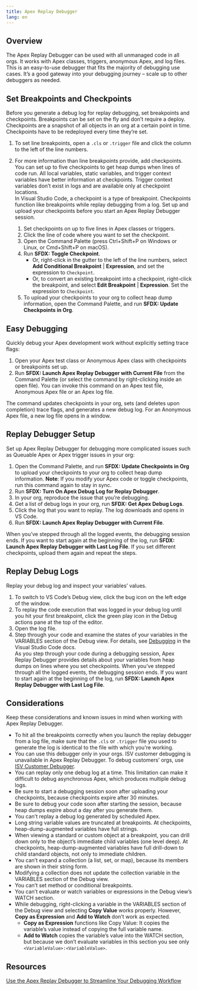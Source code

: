 ```yaml
---
title: Apex Replay Debugger
lang: en
---
```


## Overview

The Apex Replay Debugger can be used with all unmanaged code in all orgs. It works with Apex classes, triggers, anonymous Apex, and log files. This is an easy-to-use debugger that fits the majority of debugging use cases. It’s a good gateway into your debugging journey – scale up to other debuggers as needed.

## Set Breakpoints and Checkpoints

Before you generate a debug log for replay debugging, set breakpoints and checkpoints. Breakpoints can be set on the fly and don’t require a deploy. Checkpoints are a snapshot of all objects in an org at a certain point in time. Checkpoints have to be redeployed every time they’re set.

1.  To set line breakpoints, open a `.cls` or `.trigger` file and click the column to the left of the line numbers.
2.  For more information than line breakpoints provide, add checkpoints. You can set up to five checkpoints to get heap dumps when lines of code run. All local variables, static variables, and trigger context variables have better information at checkpoints. Trigger context variables don’t exist in logs and are available only at checkpoint locations.  
    In Visual Studio Code, a checkpoint is a type of breakpoint. Checkpoints function like breakpoints while replay debugging from a log. Set up and upload your checkpoints before you start an Apex Replay Debugger session.

    1.  Set checkpoints on up to five lines in Apex classes or triggers.
    2.  Click the line of code where you want to set the checkpoint.
    3.  Open the Command Palette (press Ctrl+Shift+P on Windows or Linux, or Cmd+Shift+P on macOS).
    4.  Run **SFDX: Toggle Checkpoint**.
        - Or, right-click in the gutter to the left of the line numbers, select **Add Conditional Breakpoint** \| **Expression**, and set the expression to `Checkpoint`.
        - Or, to convert an existing breakpoint into a checkpoint, right-click the breakpoint, and select **Edit Breakpoint** \| **Expression**. Set the expression to `Checkpoint`.
    5.  To upload your checkpoints to your org to collect heap dump information, open the Command Palette, and run **SFDX: Update Checkpoints in Org**.

## Easy Debugging

Quickly debug your Apex development work without explicitly setting trace flags:

1. Open your Apex test class or Anonymous Apex class with checkpoints or breakpoints set up.
2. Run **SFDX: Launch Apex Replay Debugger with Current File** from the Command Palette (or select the command by right-clicking inside an open file). You can invoke this command on an Apex test file, Anonymous Apex file or an Apex log file.

The command updates checkpoints in your org, sets (and deletes upon completion) trace flags, and generates a new debug log. For an Anonymous Apex file, a new log file opens in a window.

## Replay Debugger Setup

Set up Apex Replay Debugger for debugging more complicated issues such as Queuable Apex or Apex trigger issues in your org:

1. Open the Command Palette, and run **SFDX: Update Checkpoints in Org** to upload your checkpoints to your org to collect heap dump information. 
**Note**:  If you modify your Apex code or toggle checkpoints, run this command again to stay in sync.
2.  Run **SFDX: Turn On Apex Debug Log for Replay Debugger**.
3.  In your org, reproduce the issue that you’re debugging. 
4.  Get a list of debug logs in your org, run **SFDX: Get Apex Debug Logs**.
5.  Click the log that you want to replay. The log downloads and opens in VS Code.
6.  Run **SFDX: Launch Apex Replay Debugger with Current File**.

When you’ve stepped through all the logged events, the debugging session ends. If you want to start again at the beginning of the log, run **SFDX: Launch Apex Replay Debugger with Last Log File**. If you set different checkpoints, upload them again and repeat the steps.

## Replay Debug Logs

Replay your debug log and inspect your variables’ values.

1. To switch to VS Code’s Debug view, click the bug icon on the left edge of the window.
2. To replay the code execution that was logged in your debug log until you hit your first breakpoint, click the green play icon in the Debug actions pane at the top of the editor.
3. Open the log file.
4. Step through your code and examine the states of your variables in the VARIABLES section of the Debug view. For details, see [Debugging](https://code.visualstudio.com/docs/editor/debugging) in the Visual Studio Code docs.  
   As you step through your code during a debugging session, Apex Replay Debugger provides details about your variables from heap dumps on lines where you set checkpoints.
When you’ve stepped through all the logged events, the debugging session ends. If you want to start again at the beginning of the log, run **SFDX: Launch Apex Replay Debugger with Last Log File**.

## Considerations

Keep these considerations and known issues in mind when working with Apex Replay Debugger.

- To hit all the breakpoints correctly when you launch the replay debugger from a log file, make sure that the `.cls` or `.trigger` file you used to generate the log is identical to the file with which you're working. 
- You can use this debugger only in your orgs. ISV customer debugging is unavailable in Apex Replay Debugger. To debug customers’ orgs, use [ISV Customer Debugger](./en/apex/isv-debugger).
- You can replay only one debug log at a time. This limitation can make it difficult to debug asynchronous Apex, which produces multiple debug logs.
- Be sure to start a debugging session soon after uploading your checkpoints, because checkpoints expire after 30 minutes.
- Be sure to debug your code soon after starting the session, because heap dumps expire about a day after you generate them.
- You can’t replay a debug log generated by scheduled Apex.
- Long string variable values are truncated at breakpoints. At checkpoints, heap-dump-augmented variables have full strings.
- When viewing a standard or custom object at a breakpoint, you can drill down only to the object’s immediate child variables (one level deep). At checkpoints, heap-dump-augmented variables have full drill-down to child standard objects, not only to immediate children.
- You can’t expand a collection (a list, set, or map), because its members are shown in their string form.
- Modifying a collection does not update the collection variable in the VARIABLES section of the Debug view.
- You can’t set method or conditional breakpoints.
- You can’t evaluate or watch variables or expressions in the Debug view’s WATCH section.
- While debugging, right-clicking a variable in the VARIABLES section of the Debug view and selecting **Copy Value** works properly. However, **Copy as Expression** and **Add to Watch** don’t work as expected.
  - **Copy as Expression** functions like Copy Value: It copies the variable’s value instead of copying the full variable name.
  - **Add to Watch** copies the variable’s value into the WATCH section, but because we don’t evaluate variables in this section you see only `<VariableValue>:<VariableValue>`.

## Resources
[Use the Apex Replay Debugger to Streamline Your Debugging Workflow](https://developer.salesforce.com/blogs/2022/04/use-the-apex-replay-debugger-to-streamline-your-debugging-workflow)

